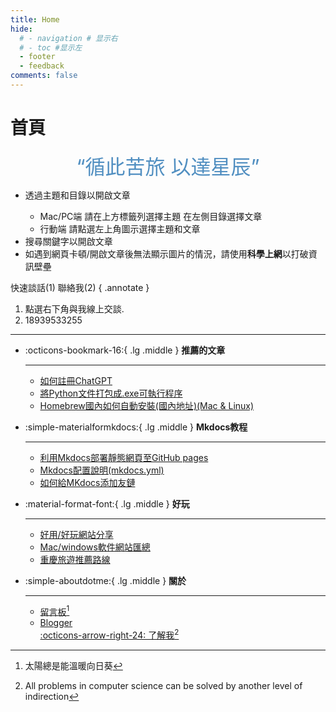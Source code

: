 ```yaml
---
title: Home
hide:
  # - navigation # 显示右
  # - toc #显示左
  - footer
  - feedback
comments: false
---
```

# 首頁

<!-- <center><font  color= #518FC1 size=6>“循此苦旅，以达星辰”</font></center> -->
<center><font  color= #518FC1 size=6 class="ml3">“循此苦旅 以達星辰”</font></center>
<script src="https://cdnjs.cloudflare.com/ajax/libs/animejs/2.0.2/anime.min.js"></script>


<!-- <center>
<font  color= #608DBD size=3>
<span id="jinrishici-sentence">正在加载今日诗词....</span>
<script src="https://sdk.jinrishici.com/v2/browser/jinrishici.js" charset="utf-8"></script>
</font>
</center> -->

<!-- <center>
<font  color= #608DBD size=3>
<span id="hitokoto-sentence">正在加载一言....</span>
<script src="https://v1.hitokoto.cn"></script>
</font>
</center> -->

<!-- <center>
<font  color= #608DBD size=3>
<p id="hitokoto">
  <a href="#" id="hitokoto_text" target="_blank"></a>
</p>
<script>
  fetch('https://v1.hitokoto.cn')
    .then(response => response.json())
    .then(data => {
      const hitokoto = document.querySelector('#hitokoto_text')
      hitokoto.href = `https://hitokoto.cn/?uuid=${data.uuid}`
      hitokoto.innerText = data.hitokoto
    })
    .catch(console.error)
</script>
</font>
</center> -->


<div id="rcorners2" >
  <div id="rcorners1">
    <!-- <i class="fa fa-calendar" style="font-size:100"></i> -->
    <body>
      <font color="#4351AF">
        <p class="p1"></p>
<script defer>
    //格式：2020年04月12日 10:20:00 星期二
    function format(newDate) {
        var day = newDate.getDay();
        var y = newDate.getFullYear();
        var m =
            newDate.getMonth() + 1 < 10
                ? "0" + (newDate.getMonth() + 1)
                : newDate.getMonth() + 1;
        var d =
            newDate.getDate() < 10 ? "0" + newDate.getDate() : newDate.getDate();
        var h =
            newDate.getHours() < 10 ? "0" + newDate.getHours() : newDate.getHours();
        var min =
            newDate.getMinutes() < 10
                ? "0" + newDate.getMinutes()
                : newDate.getMinutes();
        var s =
            newDate.getSeconds() < 10
                ? "0" + newDate.getSeconds()
                : newDate.getSeconds();
        var dict = {
            1: "一",
            2: "二",
            3: "三",
            4: "四",
            5: "五",
            6: "六",
            0: "天",
        };
        //var week=["日","一","二","三","四","五","六"]
        return (
            y +
            "年" +
            m +
            "月" +
            d +
            "日" +
            " " +
            h +
            ":" +
            min +
            ":" +
            s +
            " 星期" +
            dict[day]
        );
    }
    var timerId = setInterval(function () {
        var newDate = new Date();
        var p1 = document.querySelector(".p1");
        if (p1) {
            p1.textContent = format(newDate);
        }
    }, 1000);
</script>
      </font>
    </body>
  </div>
<ul>
     <li>透過主題和目錄以開啟文章</li>
     <ul>
       <li>Mac/PC端 請在上方標籤列選擇主題 在左側目錄選擇文章</li>
       <li>行動端 請點選左上角圖示選擇主題和文章</li>
     </ul>
     <li>搜尋關鍵字以開啟文章</li>
     <li>
       如遇到網頁卡頓/開啟文章後無法顯示圖片的情況，請使用<strong>科學上網</strong>以打破資訊壁壘
     </li>
   </ul>
</div> 
快速談話(1) 聯絡我(2)
{ .annotate }

1. 點選右下角與我線上交談.
2. 18939533255
***  

<div class="grid cards" markdown>

-   :octicons-bookmark-16:{ .lg .middle } __推薦的文章__

    ---

    - [如何註冊ChatGPT](../develop/ChatGPT.md)
    - [將Python文件打包成.exe可執行程序](../blog/py/python.md)
    - [Homebrew國內如何自動安裝(國內地址)(Mac & Linux)](../blog/Mac/homebrew.md) 
    

-   :simple-materialformkdocs:{ .lg .middle } __Mkdocs教程__

    ---

    - [利用Mkdocs部署靜態網頁至GitHub pages](../blog/Mkdocs/mkdocs1.md)
    - [Mkdocs配置說明(mkdocs.yml)](../blog/Mkdocs/mkdocs2.md)   
    - [如何給MKdocs添加友鏈](../blog/Mkdocs/linktech.md)

    

-   :material-format-font:{ .lg .middle } __好玩__

    ---

    
    - [好用/好玩網站分享](../blog/Webplay.md)
    - [Mac/windows軟件網站匯總](../blog/macsoft.md)
    - [重慶旅遊推薦路線](../trip/InCQ/CQ.md)
    

    

-   :simple-aboutdotme:{ .lg .middle } __關於__

    ---

    - [留言板](../waline.md)[^Knowing-that-loving-you-has-no-ending]
    - [Blogger](../blog/index.md)   
    [:octicons-arrow-right-24: 了解我](../about/geren.md)[^see-how-much-I-love-you]

</div>
  

[^Knowing-that-loving-you-has-no-ending]:太陽總是能溫暖向日葵 
[^see-how-much-I-love-you]:All problems in computer science can be solved by another level of indirection


<head>
<!-- Google tag (gtag.js) -->
<script async src="https://www.googletagmanager.com/gtag/js?id=G-29HZMNR0KG"></script>
<script>
  window.dataLayer = window.dataLayer || [];
  function gtag(){dataLayer.push(arguments);}
  gtag('js', new Date());
  gtag('config', 'G-29HZMNR0KG');
</script>


<!-- Start of Howxm client code snippet -->
<script>
function _howxm(){_howxmQueue.push(arguments)}
window._howxmQueue=window._howxmQueue||[];
_howxm('setAppID','14429fca-cac1-4551-a472-b046a96ebb75');
(function(){var scriptId='howxm_script';
if(!document.getElementById(scriptId)){
var e=document.createElement('script'),
t=document.getElementsByTagName('script')[0];
e.setAttribute('id',scriptId);
e.type='text/javascript';e.async=!0;
e.src='https://static.howxm.com/sdk.js';
t.parentNode.insertBefore(e,t)}})();
</script>
<!-- End of Howxm client code snippet -->

<!-- <script src="//code.tidio.co/6jmawe9m5wy4ahvlhub2riyrnujz7xxi.js" async></script> -->
</head>



<!-- <head>
<script charset="UTF-8" id="LA_COLLECT" src="//sdk.51.la/js-sdk-pro.min.js"></script>
<script>LA.init({id:"3HOcxvgwJJmkuGUi",ck:"3HOcxvgwJJmkuGUi"})</script>
</head> -->



   <!-- <body>
        <font color="#B9B9B9">
        <p style="text-align: center; ">
                <span>本站已經運作</span>
                <span id='box1'></span>
    </p>
      <div id="box1"></div>
      <script>
        function timingTime(){
          let start = '2022-10-20 00:00:00'
          let startTime = new Date(start).getTime()
          let currentTime = new Date().getTime()
          let difference = currentTime - startTime
          let m =  Math.floor(difference / (1000))
          let mm = m % 60  // 秒
          let f = Math.floor(m / 60)
          let ff = f % 60 // 分钟
          let s = Math.floor(f/ 60) // 小时
          let ss = s % 24
          let day = Math.floor(s  / 24 ) // 天数
          return day + "天" + ss + "時" + ff + "分" + mm +'秒'
        }
        setInterval(()=>{
          document.getElementById('box1').innerHTML = timingTime()
        },1000)
      </script>
      </font>
    </body> -->


<!-- <head>
<script defer src="https://analytics.us.umami.is/script.js" data-website-id="dae37494-1db6-408a-afdd-1868e1a7d41a"></script>
</head> -->
